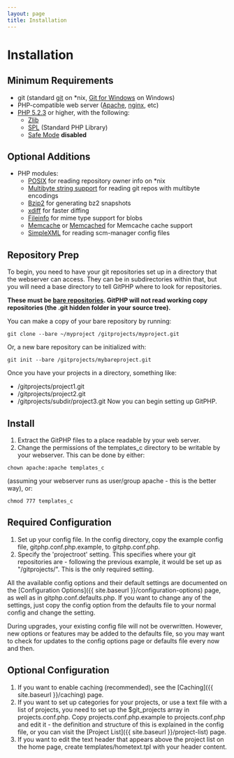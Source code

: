 ```yaml
---
layout: page
title: Installation
---
```

# Installation

## Minimum Requirements
* git (standard [git](http://git-scm.com/) on \*nix, [Git for Windows](http://msysgit.github.com/) on Windows)
* PHP-compatible web server ([Apache](http://httpd.apache.org/), [nginx](http://www.nginx.org/), etc)
* [PHP 5.2.3](http://php.net/) or higher, with the following:
    * [Zlib](http://www.php.net/manual/en/book.zlib.php)
    * [SPL](http://us.php.net/manual/en/book.spl.php) (Standard PHP Library)
    * [Safe Mode](http://us.php.net/manual/en/features.safe-mode.php) **disabled**

## Optional Additions
* PHP modules:
    * [POSIX](http://us.php.net/manual/en/book.posix.php) for reading repository owner info on \*nix
    * [Multibyte string support](http://us.php.net/manual/en/book.mbstring.php) for reading git repos with multibyte encodings
    * [Bzip2](http://us.php.net/manual/en/book.bzip2.php) for generating bz2 snapshots
    * [xdiff](http://us.php.net/manual/en/book.xdiff.php) for faster diffing
    * [Fileinfo](http://us.php.net/manual/en/book.fileinfo.php) for mime type support for blobs
    * [Memcache](http://us.php.net/manual/en/book.memcache.php) or [Memcached](http://us.php.net/manual/en/book.memcached.php) for Memcache cache support
    * [SimpleXML](http://us.php.net/manual/en/book.simplexml.php) for reading scm-manager config files

## Repository Prep
To begin, you need to have your git repositories set up in a directory that the webserver can access. They can be in subdirectories within that, but you will need a base directory to tell GitPHP where to look for repositories.

**These must be [bare repositories](http://schacon.github.com/git/user-manual.html#public-repositories). GitPHP will not read working copy repositories (the .git hidden folder in your source tree).**

You can make a copy of your bare repository by running:

~~~
git clone --bare ~/myproject /gitprojects/myproject.git
~~~

Or, a new bare repository can be initialized with:

~~~
git init --bare /gitprojects/mybareproject.git
~~~

Once you have your projects in a directory, something like:
* /gitprojects/project1.git
* /gitprojects/project2.git
* /gitprojects/subdir/project3.git
Now you can begin setting up GitPHP.

## Install
1. Extract the GitPHP files to a place readable by your web server.
2. Change the permissions of the templates_c directory to be writable by your webserver. This can be done by either:

~~~
chown apache:apache templates_c
~~~

(assuming your webserver runs as user/group apache - this is the better way), or:

~~~
chmod 777 templates_c
~~~

## Required Configuration
1. Set up your config file. In the config directory, copy the example config file, gitphp.conf.php.example, to gitphp.conf.php.
2. Specify the 'projectroot' setting. This specifies where your git repositories are - following the previous example, it would be set up as "/gitprojects/". This is the only required setting.

All the available config options and their default settings are documented on the [Configuration Options]({{ site.baseurl }}/configuration-options) page, as well as in gitphp.conf.defaults.php. If you want to change any of the settings, just copy the config option from the defaults file to your normal config and change the setting.

During upgrades, your existing config file will not be overwritten. However, new options or features may be added to the defaults file, so you may want to check for updates to the config options page or defaults file every now and then.

## Optional Configuration
1. If you want to enable caching (recommended), see the [Caching]({{ site.baseurl }}/caching) page.
2. If you want to set up categories for your projects, or use a text file with a list of projects, you need to set up the $git_projects array in projects.conf.php. Copy projects.conf.php.example to projects.conf.php and edit it - the definition and structure of this is explained in the config file, or you can visit the [Project List]({{ site.baseurl }}/project-list) page.
3. If you want to edit the text header that appears above the project list on the home page, create templates/hometext.tpl with your header content.
